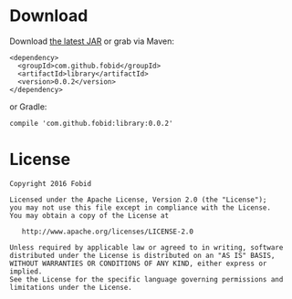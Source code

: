 # Download
Download [the latest JAR](https://search.maven.org/remote_content?g=com.github.fobid&a=tape&v=LATEST) or grab via Maven:
```
<dependency>
  <groupId>com.github.fobid</groupId>
  <artifactId>library</artifactId>
  <version>0.0.2</version>
</dependency>
```
or Gradle:
```
compile 'com.github.fobid:library:0.0.2'
```

# License
```
Copyright 2016 Fobid

Licensed under the Apache License, Version 2.0 (the "License");
you may not use this file except in compliance with the License.
You may obtain a copy of the License at

   http://www.apache.org/licenses/LICENSE-2.0

Unless required by applicable law or agreed to in writing, software
distributed under the License is distributed on an "AS IS" BASIS,
WITHOUT WARRANTIES OR CONDITIONS OF ANY KIND, either express or implied.
See the License for the specific language governing permissions and
limitations under the License.
```
